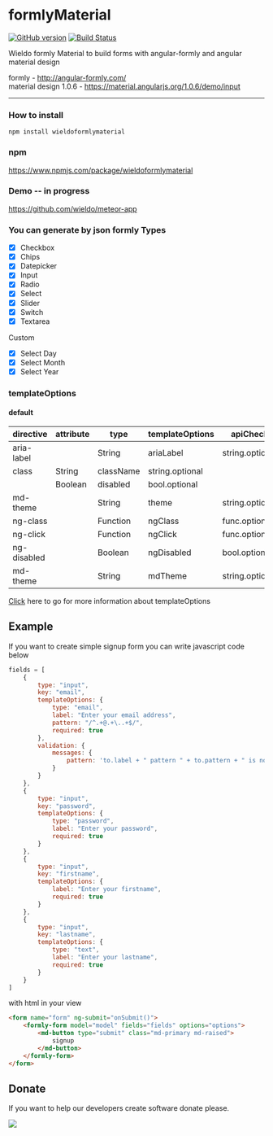 
# formlyMaterial

[![GitHub version](https://badge.fury.io/gh/wieldo%2FformlyMaterial.svg)](https://badge.fury.io/gh/wieldo%2FformlyMaterial)
[![Build Status](https://travis-ci.org/wieldo/formlyMaterial.svg?branch=master)](https://travis-ci.org/wieldo/formlyMaterial)

Wieldo formly Material to build forms with angular-formly and angular material design


formly - http://angular-formly.com/  
material design 1.0.6 - https://material.angularjs.org/1.0.6/demo/input

---

### How to install
```
npm install wieldoformlymaterial
```

### npm
https://www.npmjs.com/package/wieldoformlymaterial


### Demo -- in progress
https://github.com/wieldo/meteor-app

### You can generate by json formly Types
- [x] Checkbox
- [x] Chips
- [x] Datepicker
- [x] Input
- [x] Radio
- [x] Select
- [x] Slider
- [x] Switch
- [x] Textarea

Custom
- [x] Select Day
- [x] Select Month
- [x] Select Year

### templateOptions
#### default  

directive | attribute | type | templateOptions | apiCheck
--------- | --------- | ---- |---------------- | --------
aria-label || String | ariaLabel | string.optional
|class | String |className | string.optional
|| Boolean | disabled | bool.optional
md-theme || String | theme | string.optional
ng-class || Function | ngClass | func.optional
ng-click || Function | ngClick | func.optional
ng-disabled || Boolean | ngDisabled | bool.optional
md-theme || String | mdTheme | string.optional

[Click](https://github.com/wieldo/formlyMaterial/blob/master/HELP.md) here to go for more information about templateOptions

## Example
If you want to create simple signup form you can write javascript code below
~~~javascript
fields = [
    {
        type: "input",
        key: "email",
        templateOptions: {
            type: "email",
            label: "Enter your email address",
            pattern: "/^.+@.+\..+$/",
            required: true
        },
        validation: {
            messages: {
                pattern: 'to.label + " pattern " + to.pattern + " is not correct"'
            }
        }
    },
    {
        type: "input",
        key: "password",
        templateOptions: {
            type: "password",
            label: "Enter your password",
            required: true
        }
    },
    {
        type: "input",
        key: "firstname",
        templateOptions: {
            label: "Enter your firstname",
            required: true
        }
    },
    {
        type: "input",
        key: "lastname",
        templateOptions: {
            type: "text",
            label: "Enter your lastname",
            required: true
        }
    }
]
~~~

with html in your view
~~~html
<form name="form" ng-submit="onSubmit()">
    <formly-form model="model" fields="fields" options="options">
        <md-button type="submit" class="md-primary md-raised">
            signup
        </md-button>
    </formly-form>
</form>
~~~



## Donate
If you want to help our developers create software donate please.  

[![](https://www.paypalobjects.com/en_US/i/btn/btn_donateCC_LG.gif)](https://www.paypal.com/cgi-bin/webscr?cmd=_s-xclick&hosted_button_id=V98VLPSG6NQA6)
